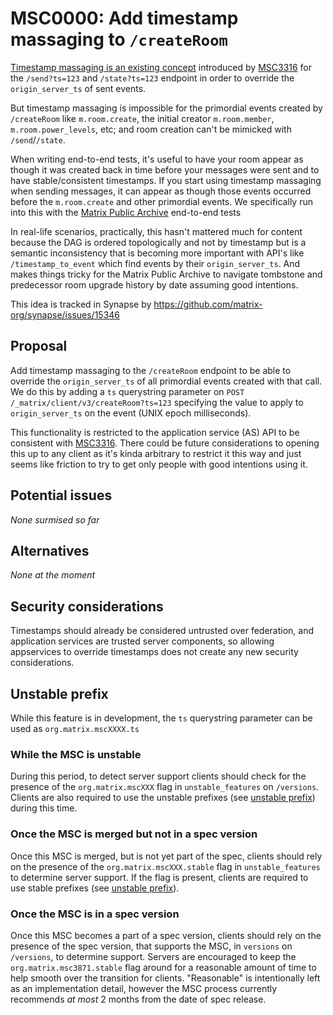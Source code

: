 # MSC0000: Add timestamp massaging to `/createRoom`

[Timestamp massaging is an existing
concept](https://spec.matrix.org/v1.5/application-service-api/#timestamp-massaging)
introduced by [MSC3316](https://github.com/matrix-org/matrix-spec-proposals/pull/3316)
for the `/send?ts=123` and `/state?ts=123` endpoint in order to override the
`origin_server_ts` of sent events.

But timestamp massaging is impossible for the primordial events created by `/createRoom`
like `m.room.create`, the initial creator `m.room.member`, `m.room.power_levels`, etc;
and room creation can't be mimicked with `/send`/`/state`.

When writing end-to-end tests, it's useful to have your room appear as though it was
created back in time before your messages were sent and to have stable/consistent
timestamps. If you start using timestamp massaging when sending messages, it can appear
as though those events occurred before the `m.room.create` and other primordial events.
We specifically run into this with the [Matrix Public
Archive](https://github.com/matrix-org/matrix-public-archive/) end-to-end tests

In real-life scenarios, practically, this hasn't mattered much for content because the
DAG is ordered topologically and not by timestamp but is a semantic inconsistency that
is becoming more important with API's like `/timestamp_to_event` which find events by
their `origin_server_ts`. And makes things tricky for the Matrix Public Archive to
navigate tombstone and predecessor room upgrade history by date assuming good
intentions.

This idea is tracked in Synapse by https://github.com/matrix-org/synapse/issues/15346

## Proposal

Add timestamp massaging to the `/createRoom` endpoint to be able to override the
`origin_server_ts` of all primordial events created with that call. We do this by adding
a `ts` querystring parameter on `POST /_matrix/client/v3/createRoom?ts=123` specifying
the value to apply to `origin_server_ts` on the event (UNIX epoch milliseconds).

This functionality is restricted to the application service (AS) API to be consistent
with [MSC3316](https://github.com/matrix-org/matrix-spec-proposals/pull/3316). There
could be future considerations to opening this up to any client as it's kinda arbitrary
to restrict it this way and just seems like friction to try to get only people with good
intentions using it.


## Potential issues

*None surmised so far*


## Alternatives

*None at the moment*


## Security considerations

Timestamps should already be considered untrusted over federation, and application
services are trusted server components, so allowing appservices to override timestamps
does not create any new security considerations.


## Unstable prefix

While this feature is in development, the `ts` querystring parameter can be used as
`org.matrix.mscXXXX.ts`

### While the MSC is unstable

During this period, to detect server support clients should check for the presence of
the `org.matrix.mscXXX` flag in `unstable_features` on `/versions`. Clients are also
required to use the unstable prefixes (see [unstable prefix](#unstable-prefix)) during
this time.

### Once the MSC is merged but not in a spec version

Once this MSC is merged, but is not yet part of the spec, clients should rely on the
presence of the `org.matrix.mscXXX.stable` flag in `unstable_features` to determine
server support. If the flag is present, clients are required to use stable prefixes (see
[unstable prefix](#unstable-prefix)).

### Once the MSC is in a spec version

Once this MSC becomes a part of a spec version, clients should rely on the presence of
the spec version, that supports the MSC, in `versions` on `/versions`, to determine
support. Servers are encouraged to keep the `org.matrix.msc3871.stable` flag around for
a reasonable amount of time to help smooth over the transition for clients. "Reasonable"
is intentionally left as an implementation detail, however the MSC process currently
recommends *at most* 2 months from the date of spec release.
